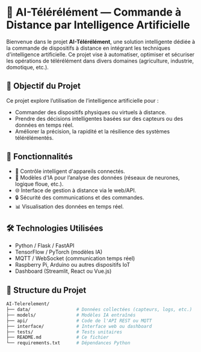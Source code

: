 # 📡 AI-Télérélément — Commande à Distance par Intelligence Artificielle

Bienvenue dans le projet **AI-Télérélément**, une solution intelligente dédiée à la commande de dispositifs à distance en intégrant les techniques d'intelligence artificielle. Ce projet vise à automatiser, optimiser et sécuriser les opérations de télérélément dans divers domaines (agriculture, industrie, domotique, etc.).

## 🧠 Objectif du Projet

Ce projet explore l’utilisation de l’intelligence artificielle pour :
- Commander des dispositifs physiques ou virtuels à distance.
- Prendre des décisions intelligentes basées sur des capteurs ou des données en temps réel.
- Améliorer la précision, la rapidité et la résilience des systèmes télérélémentés.

## 🚀 Fonctionnalités

- 🔌 Contrôle intelligent d'appareils connectés.
- 🤖 Modèles d'IA pour l’analyse des données (réseaux de neurones, logique floue, etc.).
- 🌐 Interface de gestion à distance via le web/API.
- 🔒 Sécurité des communications et des commandes.
- 📊 Visualisation des données en temps réel.

## 🛠️ Technologies Utilisées

- Python / Flask / FastAPI
- TensorFlow / PyTorch (modèles IA)
- MQTT / WebSocket (communication temps réel)
- Raspberry Pi, Arduino ou autres dispositifs IoT
- Dashboard (Streamlit, React ou Vue.js)

## 📁 Structure du Projet

```bash
AI-Telerelement/
├── data/                 # Données collectées (capteurs, logs, etc.)
├── models/               # Modèles IA entraînés
├── api/                  # Code de l'API REST ou MQTT
├── interface/            # Interface web ou dashboard
├── tests/                # Tests unitaires
├── README.md             # Ce fichier
└── requirements.txt      # Dépendances Python
